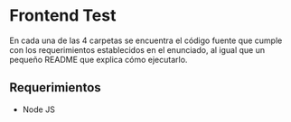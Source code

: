 # Frontend Test

En cada una de las 4 carpetas se encuentra el código fuente que cumple con los requerimientos establecidos en el enunciado, al igual que un pequeño README que explica cómo ejecutarlo.

## Requerimientos

- Node JS
